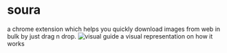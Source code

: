 # soura
a chrome extension which helps you quickly download images from web in bulk by just drag n drop.
![visual guide](https://syrthax.github.io/soura/assets/gdalph1.gif)
a visual representation on how it works
